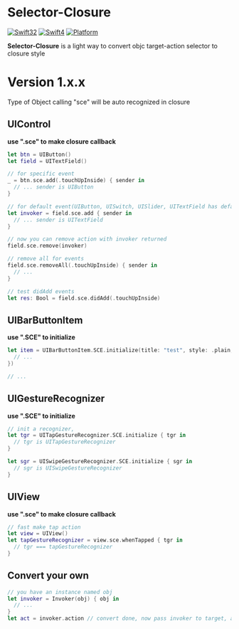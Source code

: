 # Selector-Closure
[![Swift32][swift32-badge]][swift-url]
[![Swift4][swift4-badge]][swift-url]
[![Platform][platform-badge]][platform-url]

**Selector-Closure** is a light way to convert objc target-action selector to closure style

# Version 1.x.x

Type of Object calling "sce" will be auto recognized in closure

## UIControl

**use ".sce" to make closure callback**

```swift
let btn = UIButton()
let field = UITextField()

// for specific event 
_ = btn.sce.add(.touchUpInside) { sender in
  // ... sender is UIButton
}

// for default event(UIButton, UISwitch, UISlider, UITextField has default events)
let invoker = field.sce.add { sender in
  // ... sender is UITextField
}

// now you can remove action with invoker returned
field.sce.remove(invoker)

// remove all for events
field.sce.removeAll(.touchUpInside) { sender in
  // ...
}

// test didAdd events
let res: Bool = field.sce.didAdd(.touchUpInside)
```


## UIBarButtonItem

**use ".SCE" to initialize**

```swift
let item = UIBarButtonItem.SCE.initialize(title: "test", style: .plain, { item in
  // ...
})

// ...
```

## UIGestureRecognizer

**use ".SCE" to initialize**

```swift
// init a recognizer, 
let tgr = UITapGestureRecognizer.SCE.initialize { tgr in
  // tgr is UITapGestureRecognizer
}

let sgr = UISwipeGestureRecognizer.SCE.initialize { sgr in
  // sgr is UISwipeGestureRecognizer
}
```

## UIView

**use ".sce" to make closure callback**

```swift
// fast make tap action
let view = UIView()
let tapGestureRecognizer = view.sce.whenTapped { tgr in
  // tgr === tapGestureRecognizer
}
```


## Convert your own

```swift
// you have an instance named obj
let invoker = Invoker(obj) { obj in
  // ...
}
let act = invoker.action // convert done, now pass invoker to target, act to action
```
[swift32-badge]: https://img.shields.io/badge/Swift-3.2-orange.svg?style=flat
[swift4-badge]: https://img.shields.io/badge/Swift-4.0-orange.svg?style=flat
[swift-url]: https://swift.org
[platform-badge]: https://img.shields.io/badge/platform-iOS%20%7C%20macOS%20%7C%20watchOS%20%7C%20tvOS%20%7C%20Linux-lightgrey.svg
[platform-url]: https://developer.apple.com/swift/